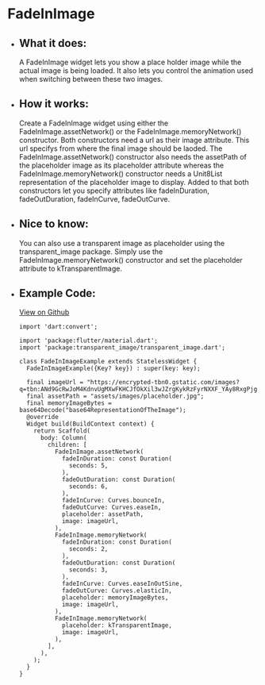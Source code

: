# FadeInImage

- ## What it does:
  A FadeInImage widget lets you show a place holder image while the actual image is being loaded. It also lets you control the animation used when switching between these two images.

- ## How it works:
  Create a FadeInImage widget using either the FadeInImage.assetNetwork() or the FadeInImage.memoryNetwork() constructor. Both constructors need a url as their image attribute. This url specifys from where the final image should be laoded. The FadeInImage.assetNetwork() constructor also needs the assetPath of the placeholder image as its placeholder attribute whereas the FadeInImage.memoryNetwork() constructor needs a Unit8List representation of the placeholder image to display. Added to that both constructors let you specify attributes like fadeInDuration, fadeOutDuration, fadeInCurve, fadeOutCurve.

- ## Nice to know:
  You can also use a transparent image as placeholder using the transparent_image package. Simply use the FadeInImage.memoryNetwork() constructor and set the placeholder attribute to kTransparentImage.
  
- ## Example Code: 
  [View on Github](https://github.com/TheUltimateOptimist/Widgets/blob/master/example_writer/lib/fade_in_image_example.dart)

      import 'dart:convert';

      import 'package:flutter/material.dart';
      import 'package:transparent_image/transparent_image.dart';

      class FadeInImageExample extends StatelessWidget {
        FadeInImageExample({Key? key}) : super(key: key);

        final imageUrl = "https://encrypted-tbn0.gstatic.com/images?q=tbn:ANd9GcRwJoM4KdnvUgMXwFKHCJfOkXil3wJZrgKykRzFyrNXXF_YAy8RxgPjgjvN9mDhknbq1B4&usqp=CAU";
        final assetPath = "assets/images/placeholder.jpg";
        final memoryImageBytes = base64Decode("base64RepresentationOfTheImage");
        @override
        Widget build(BuildContext context) {
          return Scaffold(
            body: Column(
              children: [
                FadeInImage.assetNetwork(
                  fadeInDuration: const Duration(
                    seconds: 5,
                  ),
                  fadeOutDuration: const Duration(
                    seconds: 6,
                  ),
                  fadeInCurve: Curves.bounceIn,
                  fadeOutCurve: Curves.easeIn,
                  placeholder: assetPath,
                  image: imageUrl,
                ),
                FadeInImage.memoryNetwork(
                  fadeInDuration: const Duration(
                    seconds: 2,
                  ),
                  fadeOutDuration: const Duration(
                    seconds: 3,
                  ),
                  fadeInCurve: Curves.easeInOutSine,
                  fadeOutCurve: Curves.elasticIn,
                  placeholder: memoryImageBytes,
                  image: imageUrl,
                ),
                FadeInImage.memoryNetwork(
                  placeholder: kTransparentImage,
                  image: imageUrl,
                ),
              ],
            ),
          );
        }
      }